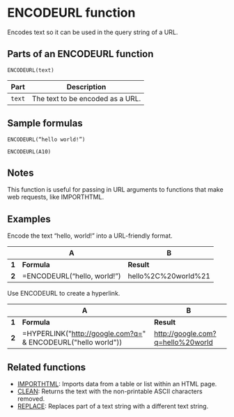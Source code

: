 # ENCODEURL function

Encodes text so it can be used in the query string of a URL.

## Parts of an ENCODEURL function

`ENCODEURL(text)`


| Part   | Description                      |
| ------ | -------------------------------- |
| `text` | The text to be encoded as a URL. |

## Sample formulas

`ENCODEURL(“hello world!”)`

`ENCODEURL(A10)`

## Notes

This function is useful for passing in URL arguments to functions that make web requests, like IMPORTHTML.

## Examples

Encode the text “hello, world!” into a URL-friendly format.


|       | A                             | B                   |
| ----- | ----------------------------- | ------------------- |
| **1** | **Formula**                   | **Result**          |
| **2** | =ENCODEURL(“hello, world!”) | hello%2C%20world%21 |

Use ENCODEURL to create a hyperlink.


|       | A                                                             | B                                 |
| ----- | ------------------------------------------------------------- | --------------------------------- |
| **1** | **Formula**                                                   | **Result**                        |
| **2** | =HYPERLINK("http://google.com?q=" & ENCODEURL("hello world")) | http://google.com?q=hello%20world |

## Related functions

* [IMPORTHTML](https://support.google.com/docs/answer/3093339):  Imports data from a table or list within an HTML page.
* [CLEAN](https://support.google.com/docs/answer/3267340):  Returns the text with the non-printable ASCII characters removed.
* [REPLACE](https://support.google.com/docs/answer/3098247):  Replaces part of a text string with a different text string.
